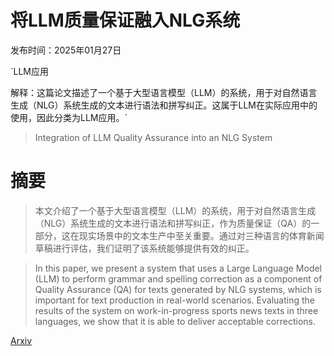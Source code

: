 # 将LLM质量保证融入NLG系统

发布时间：2025年01月27日

`LLM应用

解释：这篇论文描述了一个基于大型语言模型（LLM）的系统，用于对自然语言生成（NLG）系统生成的文本进行语法和拼写纠正。这属于LLM在实际应用中的使用，因此分类为LLM应用。`

> Integration of LLM Quality Assurance into an NLG System

# 摘要

> 本文介绍了一个基于大型语言模型（LLM）的系统，用于对自然语言生成（NLG）系统生成的文本进行语法和拼写纠正，作为质量保证（QA）的一部分，这在现实场景中的文本生产中至关重要。通过对三种语言的体育新闻草稿进行评估，我们证明了该系统能够提供有效的纠正。

> In this paper, we present a system that uses a Large Language Model (LLM) to perform grammar and spelling correction as a component of Quality Assurance (QA) for texts generated by NLG systems, which is important for text production in real-world scenarios. Evaluating the results of the system on work-in-progress sports news texts in three languages, we show that it is able to deliver acceptable corrections.

[Arxiv](https://arxiv.org/abs/2501.16078)